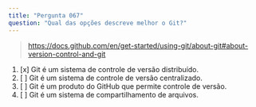 ```yaml
---
title: "Pergunta 067"
question: "Qual das opções descreve melhor o Git?"
---
```



> https://docs.github.com/en/get-started/using-git/about-git#about-version-control-and-git
1. [x] Git é um sistema de controle de versão distribuído.
1. [ ] Git é um sistema de controle de versão centralizado.
1. [ ] Git é um produto do GitHub que permite controle de versão.
1. [ ] Git é um sistema de compartilhamento de arquivos.
